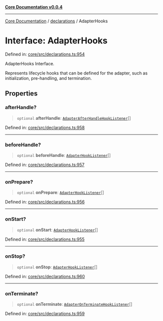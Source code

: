 [**Core Documentation v0.0.4**](../../README.md)

***

[Core Documentation](../../modules.md) / [declarations](../README.md) / AdapterHooks

# Interface: AdapterHooks

Defined in: [core/src/declarations.ts:954](https://github.com/stonemjs/core/blob/8c14a336c794eb98d8513b950cb1c2786962eaaf/src/declarations.ts#L954)

AdapterHooks Interface.

Represents lifecycle hooks that can be defined for the adapter, such as initialization, pre-handling, and termination.

## Properties

### afterHandle?

> `optional` **afterHandle**: [`AdapterAfterHandleHookListener`](../type-aliases/AdapterAfterHandleHookListener.md)[]

Defined in: [core/src/declarations.ts:958](https://github.com/stonemjs/core/blob/8c14a336c794eb98d8513b950cb1c2786962eaaf/src/declarations.ts#L958)

***

### beforeHandle?

> `optional` **beforeHandle**: [`AdapterHookListener`](../type-aliases/AdapterHookListener.md)[]

Defined in: [core/src/declarations.ts:957](https://github.com/stonemjs/core/blob/8c14a336c794eb98d8513b950cb1c2786962eaaf/src/declarations.ts#L957)

***

### onPrepare?

> `optional` **onPrepare**: [`AdapterHookListener`](../type-aliases/AdapterHookListener.md)[]

Defined in: [core/src/declarations.ts:956](https://github.com/stonemjs/core/blob/8c14a336c794eb98d8513b950cb1c2786962eaaf/src/declarations.ts#L956)

***

### onStart?

> `optional` **onStart**: [`AdapterHookListener`](../type-aliases/AdapterHookListener.md)[]

Defined in: [core/src/declarations.ts:955](https://github.com/stonemjs/core/blob/8c14a336c794eb98d8513b950cb1c2786962eaaf/src/declarations.ts#L955)

***

### onStop?

> `optional` **onStop**: [`AdapterHookListener`](../type-aliases/AdapterHookListener.md)[]

Defined in: [core/src/declarations.ts:960](https://github.com/stonemjs/core/blob/8c14a336c794eb98d8513b950cb1c2786962eaaf/src/declarations.ts#L960)

***

### onTerminate?

> `optional` **onTerminate**: [`AdapterOnTerminateHookListener`](../type-aliases/AdapterOnTerminateHookListener.md)[]

Defined in: [core/src/declarations.ts:959](https://github.com/stonemjs/core/blob/8c14a336c794eb98d8513b950cb1c2786962eaaf/src/declarations.ts#L959)
